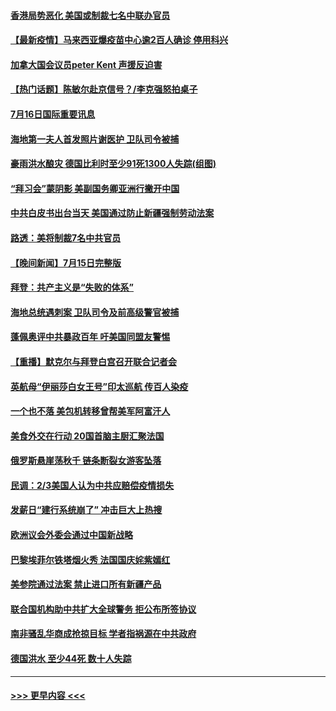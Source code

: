 #### [香港局势恶化 美国或制裁七名中联办官员](../pages/prog202/a103167241.md?t=07170001) 
#### [【最新疫情】马来西亚爆疫苗中心逾2百人确诊 停用科兴](../pages/prog202/a103167190.md?t=07170001) 
#### [加拿大国会议员peter Kent 声援反迫害](../pages/prog202/a103167156.md?t=07170001) 
#### [【热门话题】陈敏尔赴京信号？/李克强怒拍桌子](../pages/prog202/a103166988.md?t=07170001) 
#### [7月16日国际重要讯息](../pages/prog202/a103167076.md?t=07170001) 
#### [海地第一夫人首发照片谢医护 卫队司令被捕](../pages/prog202/a103167023.md?t=07170001) 
#### [豪雨洪水酿灾 德国比利时至少91死1300人失踪(组图)](../pages/prog202/a103166959.md?t=07170001) 
#### [“拜习会”蒙阴影 美副国务卿亚洲行撇开中国](../pages/prog202/a103166958.md?t=07170001) 
#### [中共白皮书出台当天 美国通过防止新疆强制劳动法案](../pages/prog202/a103166948.md?t=07170001) 
#### [路透：美将制裁7名中共官员](../pages/prog202/a103166933.md?t=07170001) 
#### [【晚间新闻】7月15日完整版](../pages/prog202/a103166844.md?t=07170001) 
#### [拜登：共产主义是“失败的体系”](../pages/prog202/a103166814.md?t=07170001) 
#### [海地总统遇刺案 卫队司令及前高级警官被捕](../pages/prog202/a103166760.md?t=07170001) 
#### [蓬佩奥评中共暴政百年 吁美国同盟友警惕](../pages/prog202/a103165841.md?t=07170001) 
#### [【重播】默克尔与拜登白宫召开联合记者会](../pages/prog202/a103166777.md?t=07170001) 
#### [英航母“伊丽莎白女王号”印太巡航 传百人染疫](../pages/prog202/a103165715.md?t=07170001) 
#### [一个也不落 美包机转移曾帮美军阿富汗人](../pages/prog202/a103166673.md?t=07170001) 
#### [美食外交在行动 20国首脑主厨汇聚法国](../pages/prog202/a103166663.md?t=07170001) 
#### [俄罗斯悬崖荡秋千 链条断裂女游客坠落](../pages/prog202/a103166652.md?t=07170001) 
#### [民调：2/3美国人认为中共应赔偿疫情损失](../pages/prog202/a103166631.md?t=07170001) 
#### [发薪日“建行系统崩了” 冲击巨大上热搜](../pages/prog202/a103166615.md?t=07170001) 
#### [欧洲议会外委会通过中国新战略](../pages/prog202/a103166599.md?t=07170001) 
#### [巴黎埃菲尔铁塔烟火秀 法国国庆姹紫嫣红](../pages/prog202/a103166590.md?t=07170001) 
#### [美参院通过法案 禁止进口所有新疆产品](../pages/prog202/a103166571.md?t=07170001) 
#### [联合国机构助中共扩大全球警务 拒公布所签协议](../pages/prog202/a103166296.md?t=07170001) 
#### [南非骚乱华商成抢掠目标 学者指祸源在中共政府](../pages/prog202/a103166387.md?t=07170001) 
#### [德国洪水 至少44死 数十人失踪](../pages/prog202/a103166461.md?t=07170001) 

----
#### [ >>> 更早内容 <<< ](../indexes/prog202-earlier.md)

